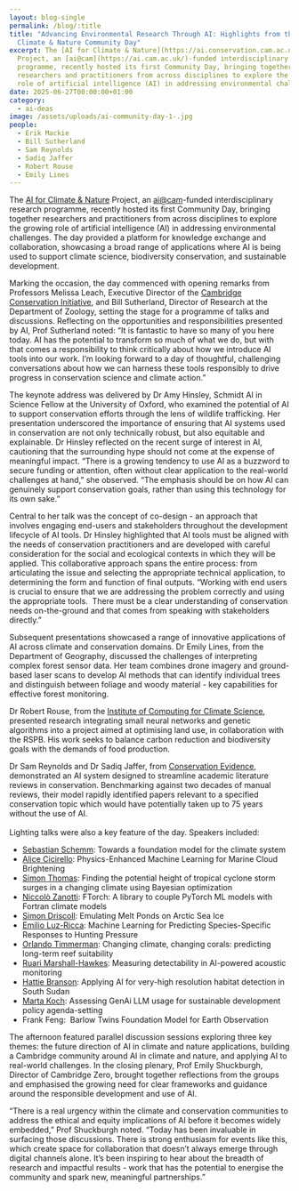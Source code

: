 ```yaml
---
layout: blog-single
permalink: /blog/:title
title: "Advancing Environmental Research Through AI: Highlights from the AI for
  Climate & Nature Community Day"
excerpt: The [AI for Climate & Nature](https://ai.conservation.cam.ac.uk/)
  Project, an [ai@cam](https://ai.cam.ac.uk/)-funded interdisciplinary research
  programme, recently hosted its first Community Day, bringing together
  researchers and practitioners from across disciplines to explore the growing
  role of artificial intelligence (AI) in addressing environmental challenges.
date: 2025-06-27T00:00:00+01:00
category:
  - ai-deas
image: /assets/uploads/ai-community-day-1-.jpg
people:
  - Erik Mackie
  - Bill Sutherland
  - Sam Reynolds
  - Sadiq Jaffer
  - Robert Rouse
  - Emily Lines
---
```

The [AI for Climate & Nature](https://ai.conservation.cam.ac.uk/) Project, an [ai@cam](https://ai.cam.ac.uk/)-funded interdisciplinary research programme, recently hosted its first Community Day, bringing together researchers and practitioners from across disciplines to explore the growing role of artificial intelligence (AI) in addressing environmental challenges. The day provided a platform for knowledge exchange and collaboration, showcasing a broad range of applications where AI is being used to support climate science, biodiversity conservation, and sustainable development.

Marking the occasion, the day commenced with opening remarks from Professors Melissa Leach, Executive Director of the [Cambridge Conservation Initiative](https://www.cambridgeconservation.org/), and Bill Sutherland, Director of Research at the Department of Zoology, setting the stage for a programme of talks and discussions. Reflecting on the opportunities and responsibilities presented by AI, Prof Sutherland noted: “It is fantastic to have so many of you here today. AI has the potential to transform so much of what we do, but with that comes a responsibility to think critically about how we introduce AI tools into our work. I’m looking forward to a day of thoughtful, challenging conversations about how we can harness these tools responsibly to drive progress in conservation science and climate action.”

The keynote address was delivered by Dr Amy Hinsley, Schmidt AI in Science Fellow at the University of Oxford, who examined the potential of AI to support conservation efforts through the lens of wildlife trafficking. Her presentation underscored the importance of ensuring that AI systems used in conservation are not only technically robust, but also equitable and explainable. Dr Hinsley reflected on the recent surge of interest in AI, cautioning that the surrounding hype should not come at the expense of meaningful impact. “There is a growing tendency to use AI as a buzzword to secure funding or attention, often without clear application to the real-world challenges at hand,” she observed. “The emphasis should be on how AI can genuinely support conservation goals, rather than using this technology for its own sake.”

Central to her talk was the concept of co-design - an approach that involves engaging end-users and stakeholders throughout the development lifecycle of AI tools. Dr Hinsley highlighted that AI tools must be aligned with the needs of conservation practitioners and are developed with careful consideration for the social and ecological contexts in which they will be applied. This collaborative approach spans the entire process: from articulating the issue and selecting the appropriate technical application, to determining the form and function of final outputs. “Working with end users is crucial to ensure that we are addressing the problem correctly and using the appropriate tools.  There must be a clear understanding of conservation needs on-the-ground and that comes from speaking with stakeholders directly.”

Subsequent presentations showcased a range of innovative applications of AI across climate and conservation domains. Dr Emily Lines, from the Department of Geography, discussed the challenges of interpreting complex forest sensor data. Her team combines drone imagery and ground-based laser scans to develop AI methods that can identify individual trees and distinguish between foliage and woody material - key capabilities for effective forest monitoring.

Dr Robert Rouse, from the [Institute of Computing for Climate Science](https://iccs.cam.ac.uk/), presented research integrating small neural networks and genetic algorithms into a project aimed at optimising land use, in collaboration with the RSPB. His work seeks to balance carbon reduction and biodiversity goals with the demands of food production.

Dr Sam Reynolds and Dr Sadiq Jaffer, from [Conservation Evidence](https://www.conservationevidence.com/), demonstrated an AI system designed to streamline academic literature reviews in conservation. Benchmarking against two decades of manual reviews, their model rapidly identified papers relevant to a specified conservation topic which would have potentially taken up to 75 years without the use of AI. \
\
Lighting talks were also a key feature of the day. Speakers included:

* [Sebastian Schemm](https://www.maths.cam.ac.uk/person/ss3299): Towards a foundation model for the climate system
* [Alice Cicirello](https://www.eng.cam.ac.uk/profiles/ac685): Physics-Enhanced Machine Learning for Marine Cloud Brightening
* [Simon Thomas](https://www.maths.cam.ac.uk/person/sdat2): Finding the potential height of tropical cyclone storm surges in a changing climate using Bayesian optimization
* [Niccolò Zanotti](https://github.com/niccolozanotti): FTorch: A library to couple PyTorch ML models with Fortran climate models
* [Simon Driscoll](https://www.nceo.ac.uk/contact-us/people/dr-simon-driscoll/): Emulating Melt Ponds on Arctic Sea Ice
* [Emilio Luz-Ricca](https://www.zoo.cam.ac.uk/directory/emilio-luz-ricca): Machine Learning for Predicting Species-Specific Responses to Hunting Pressure
* [Orlando Timmerman](https://orlando-code.github.io/): Changing climate, changing corals: predicting long-term reef suitability
* [Ruari Marshall-Hawkes](https://www.zoo.cam.ac.uk/directory/ruari-marshall-hawkes): Measuring detectability in AI-powered acoustic monitoring
* [Hattie Branson](https://www.linkedin.com/in/harriet-branson-a93a8313b/): Applying AI for very-high resolution habitat detection in South Sudan
* [Marta Koch](https://www.linkedin.com/in/martakoch/): Assessing GenAi LLM usage for sustainable development policy agenda-setting 
* Frank Feng:  Barlow Twins Foundation Model for Earth Observation

The afternoon featured parallel discussion sessions exploring three key themes: the future direction of AI in climate and nature applications, building a Cambridge community around AI in climate and nature, and applying AI to real-world challenges. In the closing plenary, Prof Emily Shuckburgh, Director of Cambridge Zero, brought together reflections from the groups and emphasised the growing need for clear frameworks and guidance around the responsible development and use of AI.

“There is a real urgency within the climate and conservation communities to address the ethical and equity implications of AI before it becomes widely embedded,” Prof Shuckburgh noted. “Today has been invaluable in surfacing those discussions. There is strong enthusiasm for events like this, which create space for collaboration that doesn’t always emerge through digital channels alone. It’s been inspiring to hear about the breadth of research and impactful results - work that has the potential to energise the community and spark new, meaningful partnerships.”